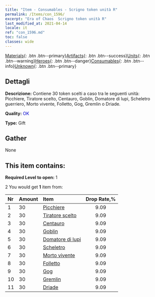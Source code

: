 ```yaml
---
title: "Item - Consumables - Scrigno token unità R"
permalink: /Items/con_1596/
excerpt: "Era of Chaos  Scrigno token unità R"
last_modified_at: 2021-04-14
locale: it
ref: "con_1596.md"
toc: false
classes: wide
---
```

 [Materials](/it/Items/){: .btn .btn--primary}[Artifacts](/it/Items/Artifacts/){: .btn .btn--success}[Units](/it/Items/Units/){: .btn .btn--warning}[Heroes](/it/Items/Heroes/){: .btn .btn--danger}[Consumables](/it/Items/Consumables/){: .btn .btn--info}[Unknown](/it/Items/Unknown/){: .btn .btn--primary}

## Dettagli
 **Descrizione:** Contiene 30 token scelti a caso tra le seguenti unità: Picchiere, Tiratore scelto, Centauro, Goblin, Domatore di lupi, Scheletro guerriero, Morto vivente, Folletto, Gog, Gremlin o Driade.

 **Quality:** <span style="color: #0000CD">OK</span>

 **Type:** Gift

## Gather

  None

## This item contains:

 **Required Level to open:** 1

 2 You would get **1** item  from:

  | Nr | Amount |     Item    | Drop Rate,% |
  |:---|:-------|:------------|:---------:|
  | 1 | 30 | [Picchiere](/it/Items/unt_190/) | 9.09 | 
  | 2 | 30 | [Tiratore scelto](/it/Items/unt_191/) | 9.09 | 
  | 3 | 30 | [Centauro](/it/Items/unt_199/) | 9.09 | 
  | 4 | 30 | [Goblin](/it/Items/unt_217/) | 9.09 | 
  | 5 | 30 | [Domatore di lupi](/it/Items/unt_218/) | 9.09 | 
  | 6 | 30 | [Scheletro](/it/Items/unt_208/) | 9.09 | 
  | 7 | 30 | [Morto vivente](/it/Items/unt_209/) | 9.09 | 
  | 8 | 30 | [Folletto](/it/Items/unt_226/) | 9.09 | 
  | 9 | 30 | [Gog](/it/Items/unt_227/) | 9.09 | 
  | 10 | 30 | [Gremlin](/it/Items/unt_235/) | 9.09 | 
  | 11 | 30 | [Driade](/it/Items/unt_262/) | 9.09 | 
